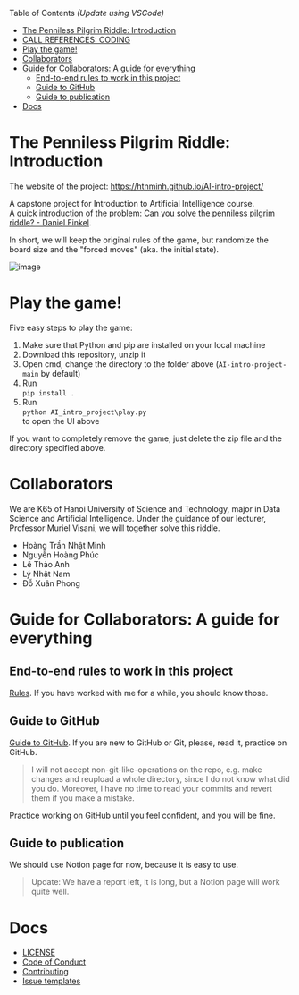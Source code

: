Table of Contents _(Update using VSCode)_
- [The Penniless Pilgrim Riddle: Introduction](#the-penniless-pilgrim-riddle-introduction)
- [CALL REFERENCES: CODING](#call-references-coding)
- [Play the game!](#play-the-game)
- [Collaborators](#collaborators)
- [Guide for Collaborators: A guide for everything](#guide-for-collaborators-a-guide-for-everything)
  - [End-to-end rules to work in this project](#end-to-end-rules-to-work-in-this-project)
  - [Guide to GitHub](#guide-to-github)
  - [Guide to publication](#guide-to-publication)
- [Docs](#docs)

# The Penniless Pilgrim Riddle: Introduction
The website of the project: <https://htnminh.github.io/AI-intro-project/>

A capstone project for Introduction to Artificial Intelligence course. <br>
A quick introduction of the problem: [Can you solve the penniless pilgrim riddle? - Daniel Finkel](https://youtu.be/6sBB-gRhfjE).

In short, we will keep the original rules of the game, but randomize the board size and the "forced moves" (aka. the initial state). 

![image](https://user-images.githubusercontent.com/82358580/144267723-1ad95e94-b96b-499d-8b9c-c8eb7b3fe210.png)

# Play the game!
Five easy steps to play the game:
1. Make sure that Python and pip are installed on your local machine
2. Download this repository, unzip it
3. Open cmd, change the directory to the folder above (`AI-intro-project-main` by default)
4. Run <br>`pip install .`
5. Run <br>`python AI_intro_project\play.py`<br> to open the UI above

If you want to completely remove the game, just delete the zip file and the directory specified above.

# Collaborators
We are K65 of Hanoi University of Science and Technology, major in Data Science and Artificial Intelligence. Under the guidance of our lecturer, Professor Muriel Visani, we will together solve this riddle.
- Hoàng Trần Nhật Minh
- Nguyễn Hoàng Phúc
- Lê Thảo Anh
- Lý Nhật Nam
- Đỗ Xuân Phong

# Guide for Collaborators: A guide for everything

## End-to-end rules to work in this project
[Rules](docs/rules.md). If you have worked with me for a while, you should know those. 

## Guide to GitHub
[Guide to GitHub](docs/guide_to_GitHub.md). If you are new to GitHub or Git, please, read it, practice on GitHub.

> I will not accept non-git-like-operations on the repo, e.g. make changes and reupload a whole directory, since I do not know what did you do.
Moreover, I have no time to read your commits and revert them if you make a mistake.

Practice working on GitHub until you feel confident, and you will be fine.

## Guide to publication
We should use Notion page for now, because it is easy to use.

> Update: We have a report left, it is long, but a Notion page will work quite well.
  

# Docs
- [LICENSE](LICENSE)
- [Code of Conduct](docs/CODE_OF_CONDUCT.md)
- [Contributing](docs/CONTRIBUTING.md)
- [Issue templates](https://github.com/htnminh/AI-intro-project/tree/main/.github/ISSUE_TEMPLATE)
